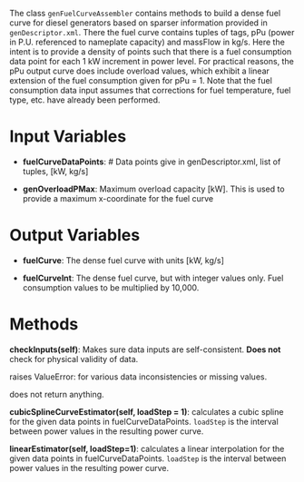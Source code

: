 The class `genFuelCurveAssembler` contains methods to build a dense fuel curve for diesel generators based on sparser information provided in `genDescriptor.xml`.  There the fuel curve contains tuples of tags, pPu (power in P.U. referenced to nameplate capacity) and massFlow in kg/s. Here the intent is to provide a density of points such that there is a fuel consumption data point for each 1 kW increment in power level. For practical reasons, the pPu output curve does include overload values, which exhibit a linear extension of the fuel consumption given for pPu = 1. Note that the fuel consumption data input assumes that corrections for fuel temperature, fuel type, etc. have already been performed.

# Input Variables
* __fuelCurveDataPoints__: # Data points give in genDescriptor.xml, list of tuples, [kW, kg/s]

* __genOverloadPMax__: Maximum overload capacity [kW]. This is used to provide a maximum x-coordinate for the fuel curve

# Output Variables
* __fuelCurve__: The dense fuel curve with units [kW, kg/s]

* __fuelCurveInt__: The dense fuel curve, but with integer values only. Fuel consumption values to be multiplied by 10,000.

# Methods
**checkInputs(self)**: Makes sure data inputs are self-consistent. **Does not** check for physical validity of data.

raises ValueError: for various data inconsistencies or missing values.

does not return anything. 

**cubicSplineCurveEstimator(self, loadStep = 1)**: calculates a cubic spline for the given data points in fuelCurveDataPoints. `loadStep` is the interval between power values in the resulting power curve. 

**linearEstimator(self, loadStep=1)**: calculates a linear interpolation for the given data points in fuelCurveDataPoints. `loadStep` is the interval between power values in the resulting power curve. 


